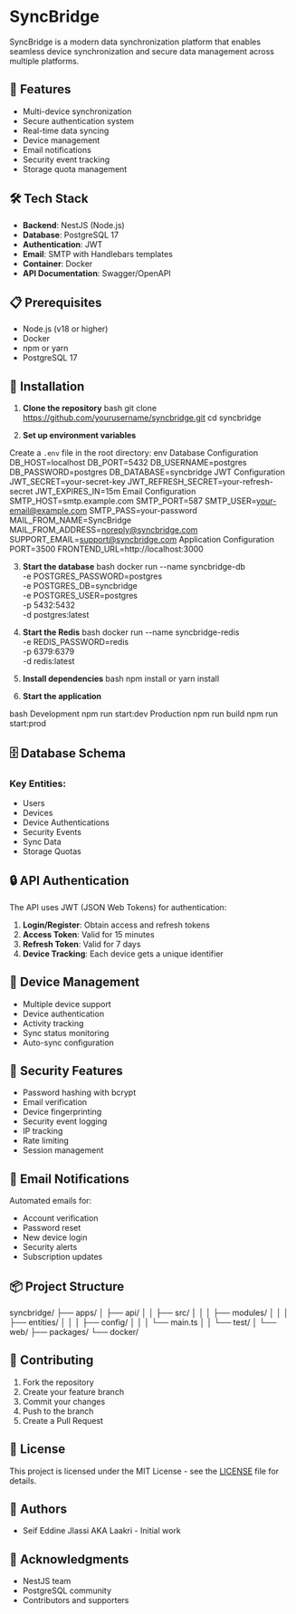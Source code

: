 # SyncBridge

SyncBridge is a modern data synchronization platform that enables seamless device synchronization and secure data management across multiple platforms.

## 🚀 Features

- Multi-device synchronization
- Secure authentication system
- Real-time data syncing
- Device management
- Email notifications
- Security event tracking
- Storage quota management

## 🛠 Tech Stack

- **Backend**: NestJS (Node.js)
- **Database**: PostgreSQL 17
- **Authentication**: JWT
- **Email**: SMTP with Handlebars templates
- **Container**: Docker
- **API Documentation**: Swagger/OpenAPI

## 📋 Prerequisites

- Node.js (v18 or higher)
- Docker
- npm or yarn
- PostgreSQL 17

## 🔧 Installation

1. **Clone the repository**
   bash
   git clone https://github.com/yourusername/syncbridge.git
   cd syncbridge

2. **Set up environment variables**

Create a `.env` file in the root directory:
env
Database Configuration
DB_HOST=localhost
DB_PORT=5432
DB_USERNAME=postgres
DB_PASSWORD=postgres
DB_DATABASE=syncbridge
JWT Configuration
JWT_SECRET=your-secret-key
JWT_REFRESH_SECRET=your-refresh-secret
JWT_EXPIRES_IN=15m
Email Configuration
SMTP_HOST=smtp.example.com
SMTP_PORT=587
SMTP_USER=your-email@example.com
SMTP_PASS=your-password
MAIL_FROM_NAME=SyncBridge
MAIL_FROM_ADDRESS=noreply@syncbridge.com
SUPPORT_EMAIL=support@syncbridge.com
Application Configuration
PORT=3500
FRONTEND_URL=http://localhost:3000

3. **Start the database**
   bash
   docker run --name syncbridge-db \
   -e POSTGRES_PASSWORD=postgres \
   -e POSTGRES_DB=syncbridge \
   -e POSTGRES_USER=postgres \
   -p 5432:5432 \
   -d postgres:latest

4. **Start the Redis**
   bash
   docker run --name syncbridge-redis \
   -e REDIS_PASSWORD=redis \
   -p 6379:6379 \
   -d redis:latest

5. **Install dependencies**
   bash
   npm install
   or
   yarn install
6. **Start the application**

bash
Development
npm run start:dev
Production
npm run build
npm run start:prod

## 🗄️ Database Schema

### Key Entities:

- Users
- Devices
- Device Authentications
- Security Events
- Sync Data
- Storage Quotas

## 🔒 API Authentication

The API uses JWT (JSON Web Tokens) for authentication:

1. **Login/Register**: Obtain access and refresh tokens
2. **Access Token**: Valid for 15 minutes
3. **Refresh Token**: Valid for 7 days
4. **Device Tracking**: Each device gets a unique identifier

## 📱 Device Management

- Multiple device support
- Device authentication
- Activity tracking
- Sync status monitoring
- Auto-sync configuration

## 🔐 Security Features

- Password hashing with bcrypt
- Email verification
- Device fingerprinting
- Security event logging
- IP tracking
- Rate limiting
- Session management

## 📨 Email Notifications

Automated emails for:

- Account verification
- Password reset
- New device login
- Security alerts
- Subscription updates

## 📦 Project Structure

syncbridge/
├── apps/
│ ├── api/
│ │ ├── src/
│ │ │ ├── modules/
│ │ │ ├── entities/
│ │ │ ├── config/
│ │ │ └── main.ts
│ │ └── test/
│ └── web/
├── packages/
└── docker/

## 🤝 Contributing

1. Fork the repository
2. Create your feature branch
3. Commit your changes
4. Push to the branch
5. Create a Pull Request

## 📄 License

This project is licensed under the MIT License - see the [LICENSE](LICENSE) file for details.

## 👥 Authors

- Seif Eddine Jlassi AKA Laakri - Initial work

## 🙏 Acknowledgments

- NestJS team
- PostgreSQL community
- Contributors and supporters
